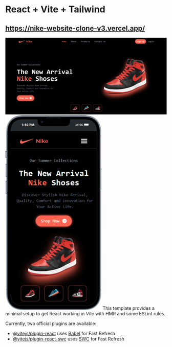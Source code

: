 # React + Vite + Tailwind
## https://nike-website-clone-v3.vercel.app/

<img src="/src/Assets/Nike Website.png" />

<img src="/src/Assets/Nike Website Mobile.png" width="300px" />
This template provides a minimal setup to get React working in Vite with HMR and some ESLint rules.

Currently, two official plugins are available:

- [@vitejs/plugin-react](https://github.com/vitejs/vite-plugin-react/blob/main/packages/plugin-react/README.md) uses [Babel](https://babeljs.io/) for Fast Refresh
- [@vitejs/plugin-react-swc](https://github.com/vitejs/vite-plugin-react-swc) uses [SWC](https://swc.rs/) for Fast Refresh
